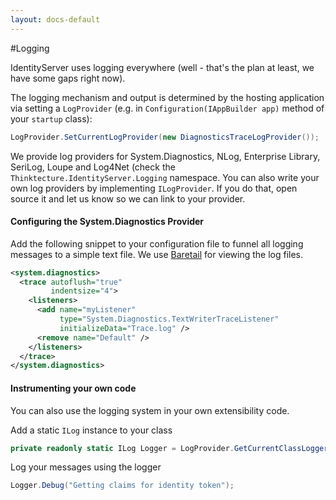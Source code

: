 ```yaml
---
layout: docs-default
---
```


#Logging

IdentityServer uses logging everywhere (well - that's the plan at least, we have some gaps right now).

The logging mechanism and output is determined by the hosting application via setting a `LogProvider` (e.g. in `Configuration(IAppBuilder app)` method of your `startup` class):

```csharp
LogProvider.SetCurrentLogProvider(new DiagnosticsTraceLogProvider());
```

We provide log providers for System.Diagnostics, NLog, Enterprise Library, SeriLog, Loupe and Log4Net (check the `Thinktecture.IdentityServer.Logging` namespace. You can also write your own log providers by implementing `ILogProvider`. If you do that, open source it and let us know so we can link to your provider.

#### Configuring the System.Diagnostics Provider
Add the following snippet to your configuration file to funnel all logging messages to a simple text file. We use [Baretail](https://www.baremetalsoft.com/baretail/) for viewing the log files.

```xml
<system.diagnostics>
  <trace autoflush="true"
         indentsize="4">
    <listeners>
      <add name="myListener"
           type="System.Diagnostics.TextWriterTraceListener"
           initializeData="Trace.log" />
      <remove name="Default" />
    </listeners>
  </trace>
</system.diagnostics>
```

#### Instrumenting your own code
You can also use the logging system in your own extensibility code.

Add a static `ILog` instance to your class
```csharp
private readonly static ILog Logger = LogProvider.GetCurrentClassLogger();
```
Log your messages using the logger
```csharp
Logger.Debug("Getting claims for identity token");
```
